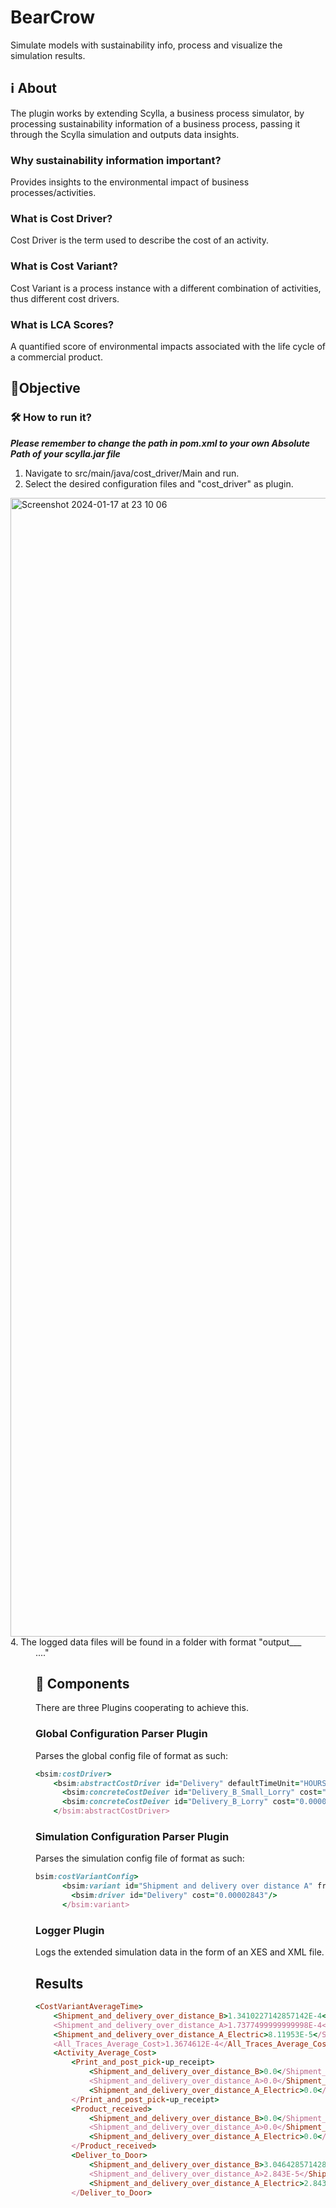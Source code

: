 # BearCrow
Simulate models with sustainability info, process and visualize the simulation results.

## ℹ️ About
The plugin works by extending Scylla, a business process simulator, by processing sustainability information
of a business process, passing it through the Scylla simulation and outputs data insights.
### Why sustainability information important?
Provides insights to the environmental impact of business processes/activities.
### What is Cost Driver?
Cost Driver is the term used to describe the cost of an activity.
### What is Cost Variant?
Cost Variant is a process instance with a different combination of activities, thus different cost drivers.
### What is LCA Scores?
A quantified score of environmental impacts associated with the life cycle of a commercial product.
## 🎯Objective
### 🛠️ How to run it?
***Please remember to change the path in pom.xml to your own Absolute Path of your scylla.jar file***
1. Navigate to src/main/java/cost_driver/Main and run.
2. Select the desired configuration files and "cost_driver" as plugin.
<img width="1822" alt="Screenshot 2024-01-17 at 23 10 06" src="https://github.com/mhunter02/BearCrow-private/assets/85895529/83200e2f-5fce-4098-8c8e-0b2224d9d91e">
4. The logged data files will be found in a folder with format "output_<yy>_<mm>_<dd>...."



## 🧱 Components
There are three Plugins cooperating to achieve this.

### Global Configuration Parser Plugin
Parses the global config file of format as such:
```ruby
<bsim:costDriver>
    <bsim:abstractCostDriver id="Delivery" defaultTimeUnit="HOURS">
      <bsim:concreteCostDeiver id="Delivery_B_Small_Lorry" cost="0.00005524"/>
      <bsim:concreteCostDeiver id="Delivery_B_Lorry" cost="0.00004265"/>
    </bsim:abstractCostDriver>
```
### Simulation Configuration Parser Plugin
Parses the simulation config file of format as such:
```ruby
bsim:costVariantConfig>
      <bsim:variant id="Shipment and delivery over distance A" frequency="0.2">
        <bsim:driver id="Delivery" cost="0.00002843"/>
      </bsim:variant>
```
### Logger Plugin
Logs the extended simulation data in the form of an XES and XML file.  

## Results
```ruby
<CostVariantAverageTime>
    <Shipment_and_delivery_over_distance_B>1.3410227142857142E-4</Shipment_and_delivery_over_distance_B>
    <Shipment_and_delivery_over_distance_A>1.7377499999999998E-4</Shipment_and_delivery_over_distance_A>
    <Shipment_and_delivery_over_distance_A_Electric>8.11953E-5</Shipment_and_delivery_over_distance_A_Electric>
    <All_Traces_Average_Cost>1.3674612E-4</All_Traces_Average_Cost>
    <Activity_Average_Cost>
        <Print_and_post_pick-up_receipt>
            <Shipment_and_delivery_over_distance_B>0.0</Shipment_and_delivery_over_distance_B>
            <Shipment_and_delivery_over_distance_A>0.0</Shipment_and_delivery_over_distance_A>
            <Shipment_and_delivery_over_distance_A_Electric>0.0</Shipment_and_delivery_over_distance_A_Electric>
        </Print_and_post_pick-up_receipt>
        <Product_received>
            <Shipment_and_delivery_over_distance_B>0.0</Shipment_and_delivery_over_distance_B>
            <Shipment_and_delivery_over_distance_A>0.0</Shipment_and_delivery_over_distance_A>
            <Shipment_and_delivery_over_distance_A_Electric>0.0</Shipment_and_delivery_over_distance_A_Electric>
        </Product_received>
        <Deliver_to_Door>
            <Shipment_and_delivery_over_distance_B>3.0464285714285715E-5</Shipment_and_delivery_over_distance_B>
            <Shipment_and_delivery_over_distance_A>2.843E-5</Shipment_and_delivery_over_distance_A>
            <Shipment_and_delivery_over_distance_A_Electric>2.843E-5</Shipment_and_delivery_over_distance_A_Electric>
        </Deliver_to_Door>
```
